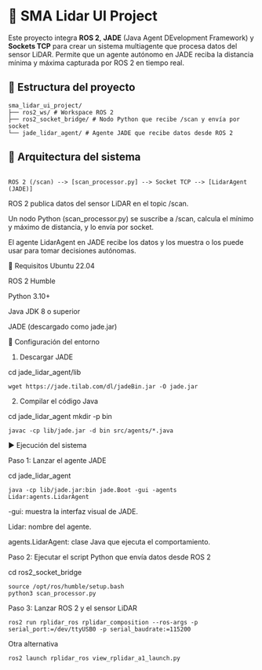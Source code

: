 # 🤖 SMA Lidar UI Project

Este proyecto integra **ROS 2**, **JADE** (Java Agent DEvelopment Framework) y **Sockets TCP** para crear un sistema multiagente que procesa datos del sensor LiDAR. Permite que un agente autónomo en JADE reciba la distancia mínima y máxima capturada por ROS 2 en tiempo real.



## 📁 Estructura del proyecto

```
sma_lidar_ui_project/
├── ros2_ws/ # Workspace ROS 2
├── ros2_socket_bridge/ # Nodo Python que recibe /scan y envía por socket
└── jade_lidar_agent/ # Agente JADE que recibe datos desde ROS 2    
```
  

## 🧠 Arquitectura del sistema
```

ROS 2 (/scan) --> [scan_processor.py] --> Socket TCP --> [LidarAgent (JADE)]

```



ROS 2 publica datos del sensor LiDAR en el topic /scan.

Un nodo Python (scan_processor.py) se suscribe a /scan, calcula el mínimo y máximo de distancia, y lo envía por socket.

El agente LidarAgent en JADE recibe los datos y los muestra o los puede usar para tomar decisiones autónomas.



🚀 Requisitos
Ubuntu 22.04

ROS 2 Humble

Python 3.10+

Java JDK 8 o superior

JADE (descargado como jade.jar)



🔧 Configuración del entorno
1. Descargar JADE

cd jade_lidar_agent/lib
```
wget https://jade.tilab.com/dl/jadeBin.jar -O jade.jar
```
2. Compilar el código Java

cd jade_lidar_agent
mkdir -p bin
```
javac -cp lib/jade.jar -d bin src/agents/*.java
```



▶️ Ejecución del sistema

Paso 1: Lanzar el agente JADE

cd jade_lidar_agent
```
java -cp lib/jade.jar:bin jade.Boot -gui -agents Lidar:agents.LidarAgent
```

-gui: muestra la interfaz visual de JADE.

Lidar: nombre del agente.

agents.LidarAgent: clase Java que ejecuta el comportamiento.

Paso 2: Ejecutar el script Python que envía datos desde ROS 2

cd ros2_socket_bridge
```
source /opt/ros/humble/setup.bash
python3 scan_processor.py
```

Paso 3: Lanzar ROS 2 y el sensor LiDAR
```
ros2 run rplidar_ros rplidar_composition --ros-args -p serial_port:=/dev/ttyUSB0 -p serial_baudrate:=115200
```
Otra alternativa
```
ros2 launch rplidar_ros view_rplidar_a1_launch.py
```